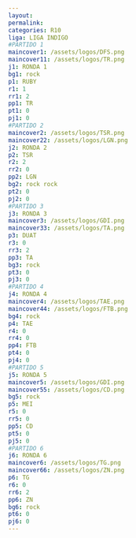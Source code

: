 ```yaml
---
layout: 
permalink: 
categories: R10
liga: LIGA INDIGO
#PARTIDO 1
maincover1: /assets/logos/DFS.png
maincover11: /assets/logos/TR.png
j1: RONDA 1
bg1: rock
p1: RUBY
r1: 1
rr1: 2
pp1: TR
pt1: 0
pj1: 0
#PARTIDO 2
maincover2: /assets/logos/TSR.png
maincover22: /assets/logos/LGN.png
j2: RONDA 2
p2: TSR
r2: 2
rr2: 0
pp2: LGN
bg2: rock rock
pt2: 0
pj2: 0
#PARTIDO 3
j3: RONDA 3
maincover3: /assets/logos/GDI.png
maincover33: /assets/logos/TA.png
p3: DUAT
r3: 0
rr3: 2
pp3: TA
bg3: rock
pt3: 0
pj3: 0
#PARTIDO 4
j4: RONDA 4
maincover4: /assets/logos/TAE.png
maincover44: /assets/logos/FTB.png
bg4: rock 
p4: TAE
r4: 0
rr4: 0
pp4: FTB
pt4: 0
pj4: 0
#PARTIDO 5
j5: RONDA 5
maincover5: /assets/logos/GDI.png
maincover55: /assets/logos/CD.png
bg5: rock 
p5: MEI
r5: 0
rr5: 0
pp5: CD
pt5: 0
pj5: 0
#PARTIDO 6
j6: RONDA 6
maincover6: /assets/logos/TG.png
maincover66: /assets/logos/ZN.png
p6: TG
r6: 0
rr6: 2
pp6: ZN
bg6: rock
pt6: 0
pj6: 0
---
```

